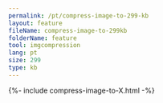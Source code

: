 ```yaml
---
permalink: /pt/compress-image-to-299-kb
layout: feature
fileName: compress-image-to-299kb
folderName: feature
tool: imgcompression
lang: pt
size: 299
type: kb
---
```


{%- include compress-image-to-X.html -%}
